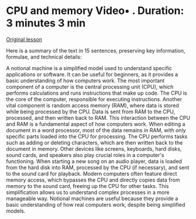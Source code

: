 # CPU and memory Video• . Duration: 3 minutes 3 min

[Original lesson](https://www.coursera.org/learn/uol-how-computers-work/lecture/nhBuk/cpu-and-memory)

Here is a summary of the text in 15 sentences, preserving key information, formulae, and technical details:

A notional machine is a simplified model used to understand specific applications or software. It can be useful for beginners, as it provides a basic understanding of how computers work. The most important component of a computer is the central processing unit (CPU), which performs calculations and runs instructions that make up code. The CPU is the core of the computer, responsible for executing instructions. Another vital component is random access memory (RAM), where data is stored while being processed by the CPU. Data is sent from RAM to the CPU, processed, and then written back to RAM. This interaction between the CPU and RAM is a fundamental aspect of how computers work. When editing a document in a word processor, most of the data remains in RAM, with only specific parts loaded into the CPU for processing. The CPU performs tasks such as adding or deleting characters, which are then written back to the document in memory. Other devices like screens, keyboards, hard disks, sound cards, and speakers also play crucial roles in a computer's functioning. When starting a new song on an audio player, data is loaded from the hard disk into RAM, processed by the CPU (if necessary), and sent to the sound card for playback. Modern computers often feature direct memory access, which bypasses the CPU and directly copies data from memory to the sound card, freeing up the CPU for other tasks. This simplification allows us to understand complex processes in a more manageable way. Notional machines are useful because they provide a basic understanding of how real computers work, despite being simplified models.

